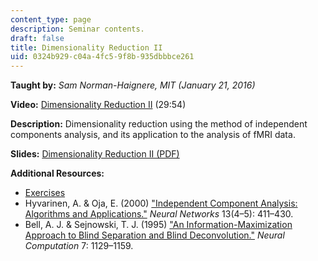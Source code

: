 ```yaml
---
content_type: page
description: Seminar contents.
draft: false
title: Dimensionality Reduction II
uid: 0324b929-c04a-4fc5-9f8b-935dbbbce261
---
```

**Taught by:** *Sam Norman-Haignere, MIT (January 21, 2016)* 

**Video:** [Dimensionality Reduction II](https://youtu.be/PdzklMbRvlk) (29:54)

**Description:** Dimensionality reduction using the method of independent components analysis, and its application to the analysis of fMRI data.

**Slides:** [Dimensionality Reduction II (PDF)](https://cbmm.mit.edu/sites/default/files/learning-hub/ICA-Tutorial-2SNH.pdf)

**Additional Resources:**

- [Exercises](https://cbmm.mit.edu/sites/default/files/learning-hub/ica-exercise.zip)
- Hyvarinen, A. & Oja, E. (2000) ["Independent Component Analysis: Algorithms and Applications."](https://www.cs.helsinki.fi/u/ahyvarin/papers/NN00new.pdf) *Neural Networks* 13(4–5): 411–430.
- Bell, A. J. & Sejnowski, T. J. (1995) ["An Information-Maximization Approach to Blind Separation and Blind Deconvolution."](https://cbmm.mit.edu/sites/default/files/learning-hub/Bell_Sejnowski_1995.pdf) *Neural Computation* 7: 1129–1159.